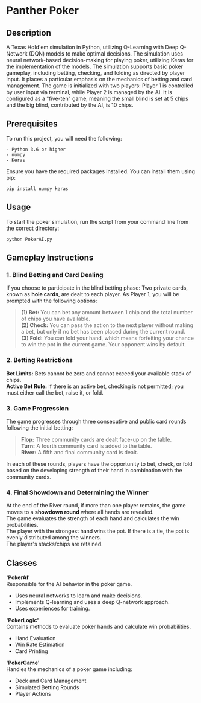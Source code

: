 # Panther Poker

## Description
A Texas Hold'em simulation in Python, utilizing Q-Learning with Deep Q-Network (DQN) models to make optimal decisions. The simulation uses neural network-based decision-making for playing poker, utilizing Keras for the implementation of the models.
The simulation supports basic poker gameplay, including betting, checking, and folding as directed by player input. It places a particular emphasis on the mechanics of betting and card management.
The game is initialized with two players: Player 1 is controlled by user input via terminal, while Player 2 is managed by the AI. It is configured as a "five-ten" game, meaning the small blind is set at 5 chips and the big blind, contributed by the AI, is 10 chips.

## Prerequisites
To run this project, you will need the following:
```
- Python 3.6 or higher
- numpy
- Keras
```
Ensure you have the required packages installed. You can install them using pip:
```
pip install numpy keras
```

## Usage
To start the poker simulation, run the script from your command line from the correct directory:
```
python PokerAI.py
```

## Gameplay Instructions

### 1. Blind Betting and Card Dealing
If you choose to participate in the blind betting phase: Two private cards, known as **hole cards**, are dealt to each player. As Player 1, you will be prompted with the following options: <br />
> **(1) Bet:** You can bet any amount between 1 chip and the total number of chips you have available. <br />
> **(2) Check:** You can pass the action to the next player without making a bet, but only if no bet has been placed during the current round. <br />
> **(3) Fold:** You can fold your hand, which means forfeiting your chance to win the pot in the current game. Your opponent wins by default. <br />
### 2. Betting Restrictions
**Bet Limits:** Bets cannot be zero and cannot exceed your available stack of chips. <br />
**Active Bet Rule:** If there is an active bet, checking is not permitted; you must either call the bet, raise it, or fold. <br />
### 3. Game Progression
The game progresses through three consecutive and public card rounds following the initial betting: <br />
> **Flop:** Three community cards are dealt face-up on the table. <br />
> **Turn:** A fourth community card is added to the table. <br />
> **River:** A fifth and final community card is dealt. <br />

In each of these rounds, players have the opportunity to bet, check, or fold based on the developing strength of their hand in combination with the community cards.

### 4. Final Showdown and Determining the Winner
At the end of the River round, if more than one player remains, the game moves to a **showdown round** where all hands are revealed. <br />
The game evaluates the strength of each hand and calculates the win probabilities. <br />
The player with the strongest hand wins the pot. If there is a tie, the pot is evenly distributed among the winners.<br />
The player's stacks/chips are retained.<br />

## Classes
**'PokerAI'** <br />
Responsible for the AI behavior in the poker game. <br />
- Uses neural networks to learn and make decisions. <br />
- Implements Q-learning and uses a deep Q-network approach. <br />
- Uses experiences for training. <br />

**'PokerLogic'** <br />
Contains methods to evaluate poker hands and calculate win probabilities. <br />
- Hand Evaluation <br />
- Win Rate Estimation <br />
- Card Printing <br />

**'PokerGame'** <br />
Handles the mechanics of a poker game including: <br />
- Deck and Card Management <br />
- Simulated Betting Rounds <br />
- Player Actions <br />




